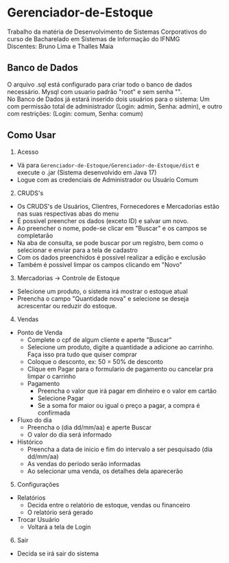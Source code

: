 # Gerenciador-de-Estoque
Trabalho da matéria de Desenvolvimento de Sistemas Corporativos do curso de Bacharelado em Sistemas de Informação do IFNMG<br>
Discentes: Bruno Lima e Thalles Maia

## Banco de Dados
O arquivo .sql está configurado para criar todo o banco de dados necessário. Mysql com usuario padrão "root" e sem senha "".<br>
No Banco de Dados já estará inserido dois usuários para o sistema: Um com permissão total de administrador (Login: admin, Senha: admin), e outro com restrições: (Login: comum, Senha: comum)

## Como Usar
1. Acesso
  - Vá para `Gerenciador-de-Estoque/Gerenciador-de-Estoque/dist` e execute o .jar (Sistema desenvolvido em Java 17)
  - Logue com as credenciais de Administrador ou Usuário Comum
2. CRUDS's
  - Os CRUDS's de Usuários, Clientres, Fornecedores e Mercadorias estão nas suas respectivas abas do menu
  - É possivel preencher os dados (exceto ID) e salvar um novo.
  - Ao preencher o nome, pode-se clicar em "Buscar" e os campos se completarão
  - Na aba de consulta, se pode buscar por um registro, bem como o selecionar e enviar para a tela de cadastro
  - Com os dados preenchidos é possivel realizar a edição e exclusão
  - Também é possível limpar os campos clicando em "Novo"
3. Mercadorias -> Controle de Estoque
  - Selecione um produto, o sistema irá mostrar o estoque atual
  - Preencha o campo "Quantidade nova" e selecione se deseja acrescentar ou reduzir do estoque.
4. Vendas
  - Ponto de Venda
    - Complete o cpf de algum cliente e aperte "Buscar"
    - Selecione um produto, digite a quantidade a adicione ao carrinho. Faça isso pra tudo que quiser comprar
    - Coloque o desconto, ex: 50 = 50% de desconto
    - Clique em Pagar para o formulario de pagamento ou cancelar pra limpar o carrinho
    - Pagamento
      - Preencha o valor que irá pagar em dinheiro e o valor em cartão
      - Selecione Pagar
      - Se a soma for maior ou igual o preço a pagar, a compra é confirmada
  - Fluxo do dia
    - Preencha o (dia dd/mm/aa) e aperte Buscar
    - O valor do dia será informado
  - Histórico
    - Preencha a data de inicio e fim do intervalo a ser pesquisado (dia dd/mm/aa)
    - As vendas do período serão informadas
    - Ao selecionar uma venda, os detalhes dela aparecerão
5. Configurações
  - Relatórios
    - Decida entre o relatório de estoque, vendas ou financeiro
    - O relatório será gerado
  - Trocar Usuário
    - Voltará a tela de Login
6. Sair
  - Decida se irá sair do sistema
